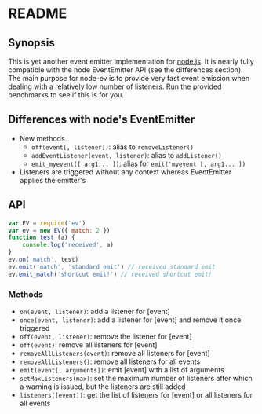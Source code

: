 # README

## Synopsis

This is yet another event emitter implementation for [node.js](http://nodejs.org). It is nearly fully compatible with the node EventEmitter API (see the differences section). The main purpose for node-ev is to provide very fast event emission when dealing with a relatively low number of listeners. Run the provided benchmarks to see if this is for you.

## Differences with node's EventEmitter

* New methods
	* `off(event[, listener])`: alias to `removeListener()`
	* `addEventListener(event, listener)`: alias to `addListener()`
	* `emit_myevent([ arg1... ])`: alias for `emit('myevent'[, arg1... ])`
* Listeners are triggered without any context whereas EventEmitter applies the emitter's

## API

```javascript
var EV = require('ev')
var ev = new EV({ match: 2 })
function test (a) {
	console.log('received', a)
}
ev.on('match', test)
ev.emit('match', 'standard emit') // received standard emit
ev.emit_match('shortcut emit!') // received shortcut emit!
```

### Methods

* `on(event, listener)`: add a listener for [event]
* `once(event, listener)`: add a listener for [event] and remove it once triggered
* `off(event, listener)`: remove the listener for [event]
* `off(event)`: remove all listeners for [event]
* `removeAllListeners(event)`: remove all listeners for [event]
* `removeAllListeners()`: remove all listeners for all events
* `emit(event[, arguments])`: emit [event] with a list of arguments
* `setMaxListeners(max)`: set the maximum number of listeners after which a warning is issued, but the listeners are still added
* `listeners([event])`: get the list of listeners for [event] or all listeners for all events
